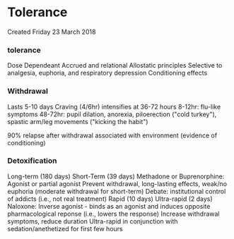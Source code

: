 # Tolerance
Created Friday 23 March 2018

### tolerance
Dose Dependeant
Accrued and relational
Allostatic principles
Selective to analgesia, euphoria, and respiratory depression
Conditioning effects


### Withdrawal
Lasts 5-10 days
Craving (4/6hr) intensifies at 36-72 hours
8-12hr: flu-like symptoms
48-72hr: pupil dilation, anorexia, piloerection ("cold turkey"), spastic arm/leg movements ("kicking the habit")
		
90% relapse after withdrawal associated with environment (evidence of conditioning)
		
### Detoxification
Long-term (180 days) Short-Term (39 days)
Methadone or Buprenorphine: Agonist or partial agonist
Prevent withdrawal, long-lasting effects, weak/no euphoria (moderate withdrawal for short-term)
Debate: institutional control of addicts (i.e., not real treatment)
Rapid (10 days) Ultra-rapid (2 days)
Naloxone: Inverse agonist - binds as an agonist and induces opposite pharmacological reponse (i.e., lowers the response)
Increase withdrawal symptoms, reduce duration
Ultra-rapid in conjunction with sedation/anethetized for first few hours


